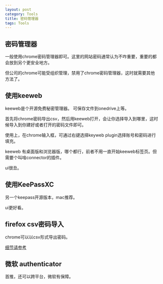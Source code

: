 ```yaml
---
layout: post
category: Tools
title: 密码管理器
tags: Tools
---
```


## 密码管理器



一般使用chrome密码管理器即可。这里的网站密码通常认为不咋重要，重要的都会放到另个更安全地方。



但公司的chrome可能受组织管理，禁用了chrome密码管理器，这时就需要其他方法了。 



## 使用keeweb

keeweb是个开源免费秘密管理器。 可保存文件到onedrive上等。



首先将chrome密码导出csv，然后用keeweb打开，会让你选择导入到哪里，这时候导入到你建好或者打开的密码文件即可。



使用上，在chrome输入框，可通过右键选择keyweb plugin选择账号和密码进行填充。



keeweb 有桌面版和浏览器版，哪个都行，前者不用一直开始keeweb标签页。但需要个叫啥connector的插件。



ui很丑。

## 使用**KeePassXC**

另一个keepass开源版本，mac推荐。



ui更好看。



## firefox csv密码导入

chrome可以以csv形式导出密码。



[细节请参考](https://websetnet.net/zh-CN/%E5%A6%82%E4%BD%95%E5%B0%86%E5%AF%86%E7%A0%81%E4%BB%8Ecsv%E6%96%87%E4%BB%B6%E5%AF%BC%E5%85%A5%E5%88%B0firefox/)



## 微软 authenticator

首推，还可以跨平台，微软有保障。
